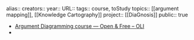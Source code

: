 alias::
creators::
year::
URL::
tags:: course, toStudy
topics:: [[argument mapping]], [[Knowledge Cartography]] 
project:: [[DiaGnosis]] 
public:: true

- [Argument Diagramming course — Open & Free – OLI](https://oli.cmu.edu/courses/argument-diagramming-open-free/)
-